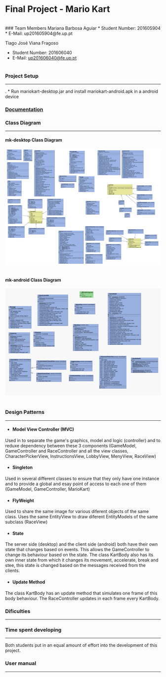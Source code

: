 # Final Project - Mario Kart
<br>
### Team Members
Mariana Barbosa Aguiar
* Student Number: 201605904
* E-Mail: up201605904@fe.up.pt

Tiago José Viana Fragoso
* Student Number: 201606040
* E-Mail: up201606040@fe.up.pt
<br><br>

### Project Setup
----
. * Run mariokart-desktop.jar and install mariokart-android.apk in a android device

### [Documentation](https://mbaguiar.github.io/mariokart)<br>

### Class Diagram
----
#### mk-desktop Class Diagram
![Class diagram](https://github.com/mbaguiar/mariokart/blob/master/Screenshots/mk-desktop_uml.png)
<br> <br>

#### mk-android Class Diagram
![Class diagram](https://github.com/mbaguiar/mariokart/blob/master/Screenshots/mk-android_uml.png)
<br><br>

### Design Patterns
----
* #### Model View Controller (MVC) 
Used in to separate the game's graphics, model and logic (controller) and to reduxe dependency between these 3 components (GameModel, GameController and RaceController and all the view classes, CharacterPickerView, InstructionsView, LobbyView, MenyView, RaceView)

* #### Singleton 
Used in several different classes to ensure that they only have one instance and to provide a global and esay point of access to each one of them (GameModel, GameController, MarioKart)

* #### FlyWeight
Used to share the same image for various diferent objects of the same class. Uses the same EntityView to draw diferent EntityModels of the same subclass (RaceView)

* #### State
The server side (desktop) and the client side (android) both have their own state that changes based on events. This allows the GameController to change its behaviour based on the state.
The class KartBody also has its own inner state from which it changes its movement, accelerate, break and stee, this state is changed based on the messages received from the clients.

* #### Update Method
The class KartBody has an update method that simulates one frame of this body behaviour. The RaceController updates in each frame every KartBody.
<br>

### Dificulties
----


### Time spent developing
----
Both students put in an equal amount of effort into the development of this project.

### User manual
----

<br>
